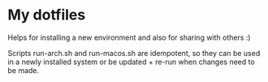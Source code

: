 # My dotfiles

Helps for installing a new environment and also for sharing with others :)

Scripts run-arch.sh and run-macos.sh are idempotent, so they can be used in a newly installed system or be updated + re-run when changes need to be made.

